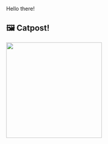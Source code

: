 Hello there!



## 🖼️ Catpost!

<sub>
    <img src="https://cdn2.thecatapi.com/images/MTY5NTM2Mg.jpg" height="256">
</sub>

